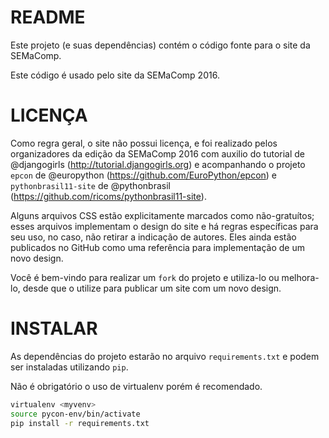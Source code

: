 README
======
Este projeto (e suas dependências) contém o código fonte para o site da SEMaComp.

Este código é usado pelo site da SEMaComp 2016.

LICENÇA
=======
Como regra geral, o site não possui licença, e foi realizado pelos organizadores da edição da SEMaComp 2016 com auxilio do tutorial de @djangogirls (http://tutorial.djangogirls.org) e acompanhando o projeto `epcon` de @europython (https://github.com/EuroPython/epcon) e `pythonbrasil11-site` de @pythonbrasil (https://github.com/ricoms/pythonbrasil11-site).

Alguns arquivos CSS estão explicitamente marcados como não-gratuítos; esses arquivos implementam o design do site e há regras específicas para seu uso, no caso, não retirar a indicação de autores. Eles ainda estão publicados no GitHub como uma referência para implementação de um novo design.

Você é bem-vindo para realizar um `fork` do projeto e utiliza-lo ou melhora-lo, desde que o utilize para publicar um site com um novo design.

INSTALAR
========

As dependências do projeto estarão no arquivo `requirements.txt` e podem ser instaladas utilizando `pip`.

Não é obrigatório o uso de virtualenv porém é recomendado.

```bash
virtualenv <myvenv>
source pycon-env/bin/activate
pip install -r requirements.txt
```
